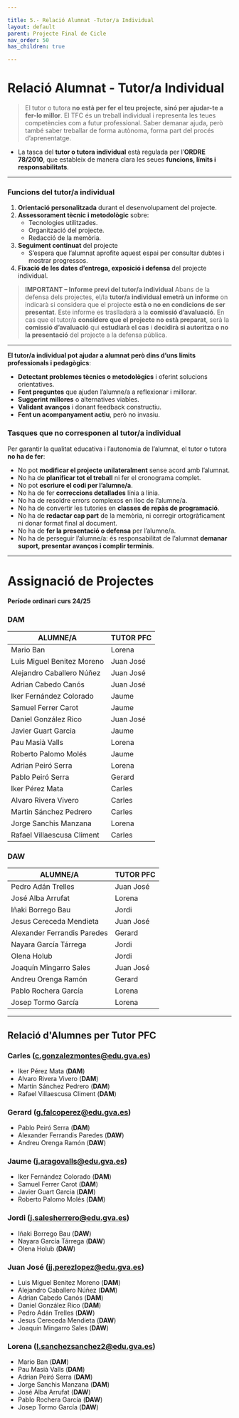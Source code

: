 ```yaml
---

title: 5.- Relació Alumnat -Tutor/a Individual
layout: default
parent: Projecte Final de Cicle
nav_order: 50
has_children: true

---
```


# Relació Alumnat - Tutor/a Individual

> El tutor o tutora **no està per fer el teu projecte, sinó per ajudar-te a fer-lo millor**. El TFC és un treball individual i representa les teues competències com a futur professional. 
Saber demanar ajuda, però també saber treballar de forma autònoma, forma part del procés d’aprenentatge.

- La tasca del **tutor o tutora individual** està regulada per l’**ORDRE 78/2010**, que estableix de manera clara les seues **funcions, límits i responsabilitats**.

---

### Funcions del tutor/a individual

1. **Orientació personalitzada** durant el desenvolupament del projecte.
2. **Assessorament tècnic i metodològic** sobre:
   - Tecnologies utilitzades.
   - Organització del projecte.
   - Redacció de la memòria.
3. **Seguiment continuat** del projecte
   - S’espera que l’alumnat aprofite aquest espai per consultar dubtes i mostrar progressos.
5. **Fixació de les dates d’entrega, exposició i defensa** del projecte individual.



>**IMPORTANT – Informe previ del tutor/a individual**
Abans de la defensa dels projectes, el/la **tutor/a individual emetrà un informe** on indicarà si considera que el projecte **està o no en condicions de ser presentat**. Este informe es traslladarà a la **comissió d’avaluació**.
En cas que el tutor/a **considere que el projecte no està preparat**, serà la **comissió d’avaluació** qui **estudiarà el cas** i **decidirà si autoritza o no la presentació** del projecte a la defensa pública.

---

**El tutor/a individual pot ajudar a alumnat però dins d’uns límits professionals i pedagògics**:

- **Detectant problemes tècnics o metodològics** i oferint solucions orientatives.
- **Fent preguntes** que ajuden l’alumne/a a reflexionar i millorar.
- **Suggerint millores** o alternatives viables.
- **Validant avanços** i donant feedback constructiu.
- **Fent un acompanyament actiu**, però no invasiu. 

### Tasques que **no** corresponen al tutor/a individual

Per garantir la qualitat educativa i l’autonomia de l’alumnat, el tutor o tutora **no ha de fer**:

- No pot **modificar el projecte unilateralment** sense acord amb l’alumnat.
- No ha de **planificar tot el treball** ni fer el cronograma complet.
- No pot **escriure el codi per l’alumne/a**.
- No ha de fer **correccions detallades** línia a línia.
- No ha de resoldre errors complexos en lloc de l’alumne/a.
- No ha de convertir les tutories en **classes de repàs de programació**.
- No ha de **redactar cap part** de la memòria, ni corregir ortogràficament ni donar format final al document.
- No ha de **fer la presentació o defensa** per l’alumne/a.
- No ha de perseguir l’alumne/a: és responsabilitat de l’alumnat **demanar suport, presentar avanços i complir terminis**.

---


# Assignació de Projectes

**Període ordinari curs 24/25**  

### **DAM**

| ALUMNE/A                         | TUTOR PFC  |
|----------------------------------|------------|
| Mario Ban                        | Lorena     |
| Luis Miguel Benitez Moreno       | Juan José  |
| Alejandro Caballero Núñez        | Juan José  |
| Adrian Cabedo Canós              | Juan José  |
| Iker Fernández Colorado          | Jaume      |
| Samuel Ferrer Carot              | Jaume      |
| Daniel González Rico             | Juan José  |
| Javier Guart Garcia              | Jaume      |
| Pau Masià Valls                  | Lorena     |
| Roberto Palomo Molés             | Jaume      |
| Adrian Peiró Serra               | Lorena     |
| Pablo Peiró Serra                | Gerard     |
| Iker Pérez Mata                  | Carles     |
| Alvaro Rivera Vivero             | Carles     |
| Martin Sánchez Pedrero           | Carles     |
| Jorge Sanchis Manzana            | Lorena     |
| Rafael Villaescusa Climent       | Carles     |

### **DAW**

| ALUMNE/A                         | TUTOR PFC  |
|----------------------------------|------------|
| Pedro Adán Trelles               | Juan José  |
| José Alba Arrufat                | Lorena     |
| Iñaki Borrego Bau                | Jordi      |
| Jesus Cereceda Mendieta          | Juan José  |
| Alexander Ferrandis Paredes      | Gerard     |
| Nayara García Tárrega            | Jordi      |
| Olena Holub                      | Jordi      |
| Joaquín Mingarro Sales           | Juan José  |
| Andreu Orenga Ramón              | Gerard     |
| Pablo Rochera García             | Lorena     |
| Josep Tormo García               | Lorena     |

---

## **Relació d'Alumnes per Tutor PFC**  

### **Carles** (c.gonzalezmontes@edu.gva.es)
- Iker Pérez Mata (**DAM**)  
- Alvaro Rivera Vivero (**DAM**)  
- Martin Sánchez Pedrero (**DAM**)  
- Rafael Villaescusa Climent (**DAM**)  

### **Gerard** (g.falcoperez@edu.gva.es)  
- Pablo Peiró Serra (**DAM**)  
- Alexander Ferrandis Paredes (**DAW**)  
- Andreu Orenga Ramón (**DAW**)  

### **Jaume** (j.aragovalls@edu.gva.es)
- Iker Fernández Colorado (**DAM**)  
- Samuel Ferrer Carot (**DAM**)  
- Javier Guart Garcia (**DAM**)  
- Roberto Palomo Molés (**DAM**)  

### **Jordi** (j.salesherrero@edu.gva.es)
- Iñaki Borrego Bau (**DAW**)  
- Nayara García Tárrega (**DAW**)  
- Olena Holub (**DAW**)  

### **Juan José** (jj.perezlopez@edu.gva.es)  
- Luis Miguel Benitez Moreno (**DAM**)  
- Alejandro Caballero Núñez (**DAM**)  
- Adrian Cabedo Canós (**DAM**)  
- Daniel González Rico (**DAM**)  
- Pedro Adán Trelles (**DAW**)  
- Jesus Cereceda Mendieta (**DAW**)  
- Joaquín Mingarro Sales (**DAW**)  

### **Lorena** (l.sanchezsanchez2@edu.gva.es) 
- Mario Ban (**DAM**)  
- Pau Masià Valls (**DAM**)  
- Adrian Peiró Serra (**DAM**)  
- Jorge Sanchis Manzana (**DAM**)  
- José Alba Arrufat (**DAW**)  
- Pablo Rochera García (**DAW**)  
- Josep Tormo García (**DAW**)  

